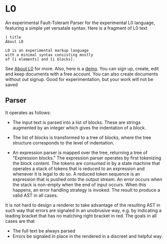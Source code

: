 # L0

An experimental Fault-Tolerant Parser for the experimental L0 language,
featuring a simple yet versatale syntax.  Here is a fragment
of L0 text

    | title
    About L0
    
    L0 is an experimental markup language 
    with a minimal syntax consisting mostly 
    of [i elements] and [i blocks].


See [About L0](https://l0-lab-demo.lamdera.app/p/pu-ca417-qg051)
for more.  Also, here is a [demo](https://l0-lab-demo.lamdera.app/).  You can sign
up, create, edit and keep documents with a free account.  You
can also create documents without out signup.  Good for 
experimentation, but your work will not be saved


## Parser

It operates as follows:

- The input text is parsed into a list of blocks.  These are 
strings augmented by an integer which gives the indentation
of a block.

- The list of blocks is transformed to a tree of blocks, where the tree
structure corresponds to the level of indentation.

- An expression parser is mapped over the tree, returning a tree of 
"Expression blocks."  The expression parser operates by first
tokenizing the block content. The tokens are consumed in
by a state machine that operates a stack of tokens that is reduced
to an expression and whenever it is legal to do so.  A reduced
token sequence is an expression that is pushed onto the output 
stream.  An error occurs when the stack is non-empty 
when the end of input occurs. When this happens, an error handling
strategy is invoked.  The result to produce a valid AST in all cases.

It is not hard to design a renderer to take advantage of the 
resulting AST in such way that errors are signaled in an 
unobrusive way, e.g. by indicating a leading bracket that 
has no matching right bracket in red.  The goals in all cases are that

- The full text be always parsed
- Errors be signaled in place in the rendered in a discreet 
and helpful way.

